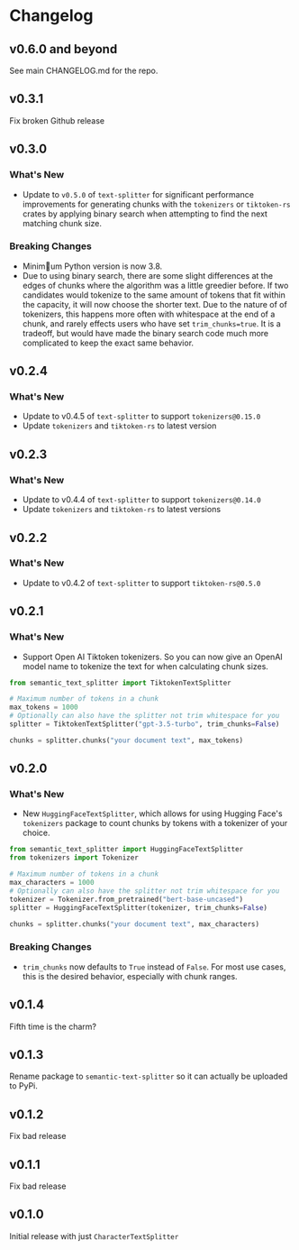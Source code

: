 # Changelog

## v0.6.0 and beyond

See main CHANGELOG.md for the repo.

## v0.3.1

Fix broken Github release

## v0.3.0

### What's New

- Update to `v0.5.0` of `text-splitter` for significant performance improvements for generating chunks with the `tokenizers` or `tiktoken-rs` crates by applying binary search when attempting to find the next matching chunk size.

### Breaking Changes

- Minimum Python version is now 3.8.
- Due to using binary search, there are some slight differences at the edges of chunks where the algorithm was a little greedier before. If two candidates would tokenize to the same amount of tokens that fit within the capacity, it will now choose the shorter text. Due to the nature of of tokenizers, this happens more often with whitespace at the end of a chunk, and rarely effects users who have set `trim_chunks=true`. It is a tradeoff, but would have made the binary search code much more complicated to keep the exact same behavior.

## v0.2.4

### What's New

- Update to v0.4.5 of `text-splitter` to support `tokenizers@0.15.0`
- Update `tokenizers` and `tiktoken-rs` to latest version

## v0.2.3

### What's New

- Update to v0.4.4 of `text-splitter` to support `tokenizers@0.14.0`
- Update `tokenizers` and `tiktoken-rs` to latest versions

## v0.2.2

### What's New

- Update to v0.4.2 of `text-splitter` to support `tiktoken-rs@0.5.0`

## v0.2.1

### What's New

- Support Open AI Tiktoken tokenizers. So you can now give an OpenAI model name to tokenize the text for when calculating chunk sizes.

```python
from semantic_text_splitter import TiktokenTextSplitter

# Maximum number of tokens in a chunk
max_tokens = 1000
# Optionally can also have the splitter not trim whitespace for you
splitter = TiktokenTextSplitter("gpt-3.5-turbo", trim_chunks=False)

chunks = splitter.chunks("your document text", max_tokens)
```

## v0.2.0

### What's New

- New `HuggingFaceTextSplitter`, which allows for using Hugging Face's `tokenizers` package to count chunks by tokens with a tokenizer of your choice.

```python
from semantic_text_splitter import HuggingFaceTextSplitter
from tokenizers import Tokenizer

# Maximum number of tokens in a chunk
max_characters = 1000
# Optionally can also have the splitter not trim whitespace for you
tokenizer = Tokenizer.from_pretrained("bert-base-uncased")
splitter = HuggingFaceTextSplitter(tokenizer, trim_chunks=False)

chunks = splitter.chunks("your document text", max_characters)
```

### Breaking Changes

- `trim_chunks` now defaults to `True` instead of `False`. For most use cases, this is the desired behavior, especially with chunk ranges.

## v0.1.4

Fifth time is the charm?

## v0.1.3

Rename package to `semantic-text-splitter` so it can actually be uploaded to PyPi.

## v0.1.2

Fix bad release

## v0.1.1

Fix bad release

## v0.1.0

Initial release with just `CharacterTextSplitter`
